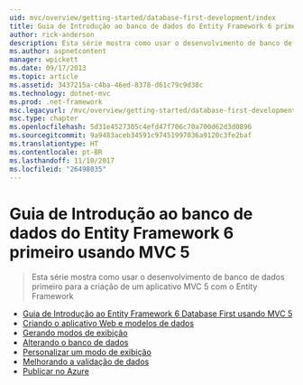 ```yaml
---
uid: mvc/overview/getting-started/database-first-development/index
title: Guia de Introdução ao banco de dados do Entity Framework 6 primeiro usando MVC 5 | Microsoft Docs
author: rick-anderson
description: Esta série mostra como usar o desenvolvimento de banco de dados primeiro para a criação de um aplicativo MVC 5 com o Entity Framework
ms.author: aspnetcontent
manager: wpickett
ms.date: 09/17/2013
ms.topic: article
ms.assetid: 3437215a-c4ba-46ed-8378-d61c79c9d38c
ms.technology: dotnet-mvc
ms.prod: .net-framework
msc.legacyurl: /mvc/overview/getting-started/database-first-development
msc.type: chapter
ms.openlocfilehash: 5d31e4527305c4efd47f706c70a700d62d3d0896
ms.sourcegitcommit: 9a9483aceb34591c97451997036a9120c3fe2baf
ms.translationtype: HT
ms.contentlocale: pt-BR
ms.lasthandoff: 11/10/2017
ms.locfileid: "26498035"
---
```

<a name="getting-started-with-entity-framework-6-database-first-using-mvc-5"></a>Guia de Introdução ao banco de dados do Entity Framework 6 primeiro usando MVC 5
====================
> Esta série mostra como usar o desenvolvimento de banco de dados primeiro para a criação de um aplicativo MVC 5 com o Entity Framework


- [Guia de Introdução ao Entity Framework 6 Database First usando MVC 5](setting-up-database.md)
- [Criando o aplicativo Web e modelos de dados](creating-the-web-application.md)
- [Gerando modos de exibição](generating-views.md)
- [Alterando o banco de dados](changing-the-database.md)
- [Personalizar um modo de exibição](customizing-a-view.md)
- [Melhorando a validação de dados](enhancing-data-validation.md)
- [Publicar no Azure](publish-to-azure.md)
